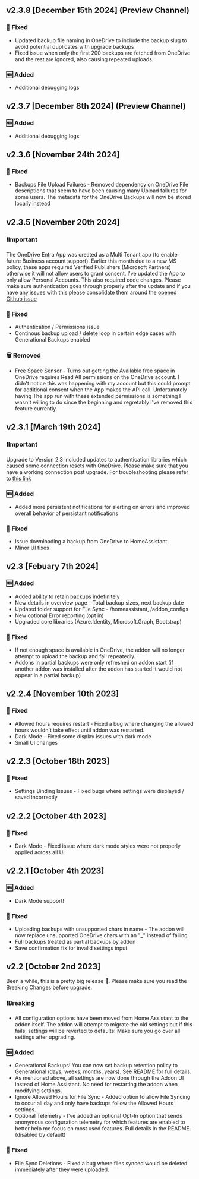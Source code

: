 ## v2.3.8 [December 15th 2024] (Preview Channel)
### 🐞 Fixed
* Updated backup file naming in OneDrive to include the backup slug to avoid potential duplicates with upgrade backups
* Fixed issue when only the first 200 backups are fetched from OneDrive and the rest are ignored, also causing repeated uploads.

### 🆕 Added  
* Additional debugging logs

## v2.3.7 [December 8th 2024] (Preview Channel)
### 🆕 Added  
* Additional debugging logs

## v2.3.6 [November 24th 2024]
### 🐞 Fixed
* Backups File Upload Failures - Removed dependency on OneDrive File descriptions that seem to have been causing many Upload failures for some users. The metadata for the OneDrive Backups will now be stored locally instead


## v2.3.5 [November 20th 2024]
### ❗Important
The OneDrive Entra App was created as a Multi Tenant app (to enable future Business account support). Earlier this month due to a new MS policy, these apps required Verified Publishers (Microsoft Partners) otherwise it will not allow users to grant consent. I've updated the App to only allow Personal Accounts. This also required code changes. Please make sure authentication goes through properly after the update and if you have any issues with this please consolidate them around the [opened Github issue]("https://github.com/lavinir/hassio-onedrive-backup/issues/247)

### 🐞 Fixed
* Authentication / Permissions issue 
* Continous backup upload / delete loop in certain edge cases with Generational Backups enabled

### 🗑️ Removed
* Free Space Sensor - Turns out getting the Available free space in OneDrive requires Read All permissions on the OneDrive account. I didn't notice this was happening with my account but this could prompt for additional consent when the App makes the API call. Unfortunately having The app run with these extended permissions is something I wasn't willing to do since the beginning and regretably I've removed this feature currently. 

## v2.3.1 [March 19th 2024]
### ❗Important
Upgrade to Version 2.3 included updates to authentication libraries which caused some connection resets with OneDrive. Please make sure that you have a working connection post upgrade. For troubleshooting please refer to [this link]("https://github.com/lavinir/hassio-onedrive-backup/issues/174")
### 🆕 Added  
* Added more persistent notifications for alerting on errors and improved overall behavior of persistant notifications
### 🐞 Fixed
* Issue downloading a backup from OneDrive to HomeAssistant
* Minor UI fixes

## v2.3 [Febuary 7th 2024]
### 🆕 Added  
* Added ability to retain backups indefinitely
* New details in overview page - Total backup sizes, next backup date
* Updated folder support for File Sync - /homeassistant, /addon_configs
* New optional Error reporting (opt in)
* Upgraded core libraries (Azure.Identity, Microsoft.Graph, Bootstrap)
### 🐞 Fixed
* If not enough space is available in OneDrive, the addon will no longer attempt to upload the backup and fail repeatedly. 
* Addons in partial backups were only refreshed on addon start (if another addon was installed after the addon has started it would not appear in a partial backup)

## v2.2.4 [November 10th 2023]
### 🐞 Fixed
* Allowed hours requires restart - Fixed a bug where changing the allowed hours wouldn't take effect until addon was restarted.
* Dark Mode - Fixed some display issues with dark mode
* Small UI changes


## v2.2.3 [October 18th 2023]
### 🐞 Fixed
* Settings Binding Issues - Fixed bugs where settings were displayed / saved incorrectly

## v2.2.2 [October 4th 2023]

### 🐞 Fixed
* Dark Mode - Fixed issue where dark mode styles were not properly applied across all UI

## v2.2.1 [October 4th 2023]
### 🆕 Added  
* Dark Mode support!

### 🐞 Fixed
* Uploading backups with unsupported chars in name - The addon will now replace unsupported OneDrive chars with an "_" instead of failing
* Full backups treated as partial backups by addon
* Save confirmation fix for invalid settings input

## v2.2 [October 2nd 2023]
Been a while, this is a pretty big release 🎉. Please make sure you read the Breaking Changes before upgrade.

### ❗Breaking 
* All configuration options have been moved from Home Assistant to the addon itself. The addon will attempt to migrate the old settings but if this fails, settings will be reverted to defaults! Make sure you go over all settings after upgrading.

### 🆕 Added  
* Generational Backups! You can now set backup retention policy to Generational (days, weeks, months, years). See README for full details.
* As mentioned above, all settings are now done through the Addon UI instead of Home Assistant. No need for restarting the addon when modifying settings.
* Ignore Allowed Hours for File Sync - Added option to allow File Syncing to occur all day and only have backups follow the Allowed Hours settings.
* Optional Telemetry - I've added an optional Opt-In option that sends anonymous configuration telemetry for which features are enabled to better help me focus on most used features. Full details in the README. (disabled by default)

### 🐞 Fixed
* File Sync Deletions - Fixed a bug where files synced would be deleted immediately after they were uploaded.

